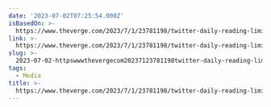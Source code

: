 ```yaml
---
date: '2023-07-02T07:25:54.000Z'
isBasedOn: >-
  https://www.theverge.com/2023/7/1/23781198/twitter-daily-reading-limit-elon-musk-verified-paywall
link: >-
  https://www.theverge.com/2023/7/1/23781198/twitter-daily-reading-limit-elon-musk-verified-paywall
slug: >-
  2023-07-02-httpswwwthevergecom20237123781198twitter-daily-reading-limit-elon-musk-verified-paywall
tags:
  - Media
title: >-
  https://www.theverge.com/2023/7/1/23781198/twitter-daily-reading-limit-elon-musk-verified-paywall
---
```


